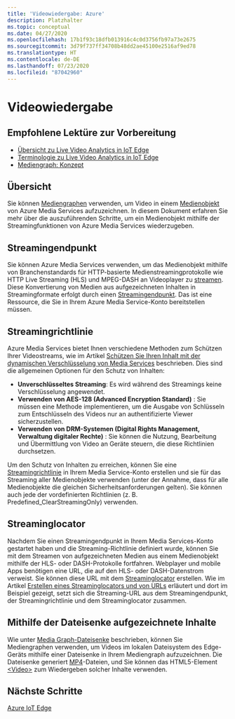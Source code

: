 ```yaml
---
title: 'Videowiedergabe: Azure'
description: Platzhalter
ms.topic: conceptual
ms.date: 04/27/2020
ms.openlocfilehash: 17b1f93c18dfb013916c4c0d3756fb97a73e2675
ms.sourcegitcommit: 3d79f737ff34708b48dd2ae45100e2516af9ed78
ms.translationtype: HT
ms.contentlocale: de-DE
ms.lasthandoff: 07/23/2020
ms.locfileid: "87042960"
---
```

# <a name="video-playback"></a>Videowiedergabe 

## <a name="suggested-pre-reading"></a>Empfohlene Lektüre zur Vorbereitung 

* [Übersicht zu Live Video Analytics in IoT Edge](overview.md)
* [Terminologie zu Live Video Analytics in IoT Edge](terminology.md)
* [Mediengraph: Konzept](media-graph-concept.md)

## <a name="overview"></a>Übersicht  

Sie können [Mediengraphen](media-graph-concept.md) verwenden, um Video in einem [Medienobjekt](terminology.md#asset) von Azure Media Services aufzuzeichnen. In diesem Dokument erfahren Sie mehr über die auszuführenden Schritte, um ein Medienobjekt mithilfe der Streamingfunktionen von Azure Media Services wiederzugeben.

## <a name="streaming-endpoint"></a>Streamingendpunkt 

Sie können Azure Media Services verwenden, um das Medienobjekt mithilfe von Branchenstandards für HTTP-basierte Medienstreamingprotokolle wie HTTP Live Streaming (HLS) und MPEG-DASH an Videoplayer zu [streamen](terminology.md#streaming). Diese Konvertierung von Medien aus aufgezeichneten Inhalten in Streamingformate erfolgt durch einen [Streamingendpunkt](../latest/streaming-endpoint-concept.md). Das ist eine Ressource, die Sie in Ihrem Azure Media Service-Konto bereitstellen müssen.

## <a name="streaming-policy"></a>Streamingrichtlinie 

Azure Media Services bietet Ihnen verschiedene Methoden zum Schützen Ihrer Videostreams, wie im Artikel [Schützen Sie Ihren Inhalt mit der dynamischen Verschlüsselung von Media Services](../latest/content-protection-overview.md) beschrieben. Dies sind die allgemeinen Optionen für den Schutz von Inhalten:

* **Unverschlüsseltes Streaming**: Es wird während des Streamings keine Verschlüsselung angewendet.
* **Verwenden von AES-128 (Advanced Encryption Standard)** : Sie müssen eine Methode implementieren, um die Ausgabe von Schlüsseln zum Entschlüsseln des Videos nur an authentifizierte Viewer sicherzustellen.
* **Verwenden von DRM-Systemen (Digital Rights Management, Verwaltung digitaler Rechte)** : Sie können die Nutzung, Bearbeitung und Übermittlung von Video an Geräte steuern, die diese Richtlinien durchsetzen.

Um den Schutz von Inhalten zu erreichen, können Sie eine [Streamingrichtlinie](../latest/streaming-policy-concept.md) in Ihrem Media Service-Konto erstellen und sie für das Streaming aller Medienobjekte verwenden (unter der Annahme, dass für alle Medienobjekte die gleichen Sicherheitsanforderungen gelten). Sie können auch jede der vordefinierten Richtlinien (z. B. Predefined_ClearStreamingOnly) verwenden.

## <a name="streaming-locator"></a>Streaminglocator  

Nachdem Sie einen Streamingendpunkt in Ihrem Media Services-Konto gestartet haben und die Streaming-Richtlinie definiert wurde, können Sie mit dem Streamen von aufgezeichneten Medien aus einem Medienobjekt mithilfe der HLS- oder DASH-Protokolle fortfahren. Webplayer und mobile Apps benötigen eine URL, die auf den HLS- oder DASH-Datenstrom verweist. Sie können diese URL mit dem [Streaminglocator](../latest/streaming-locators-concept.md) erstellen. Wie im Artikel [Erstellen eines Streaminglocators und von URLs](../latest/create-streaming-locator-build-url.md) erläutert und dort im Beispiel gezeigt, setzt sich die Streaming-URL aus dem Streamingendpunkt, der Streamingrichtlinie und dem Streaminglocator zusammen.

## <a name="content-recorded-using-file-sink"></a>Mithilfe der Dateisenke aufgezeichnete Inhalte  

Wie unter [Media Graph-Dateisenke](media-graph-concept.md#file-sink) beschrieben, können Sie Mediengraphen verwenden, um Videos im lokalen Dateisystem des Edge-Geräts mithilfe einer Dateisenke in Ihrem Mediengraph aufzuzeichnen. Die Dateisenke generiert [MP4](https://developer.mozilla.org/docs/Web/Media/Formats/Containers#MP4)-Dateien, und Sie können das HTML5-Element [&lt;Video&gt;](https://developer.mozilla.org/docs/Web/HTML/Element/video) zum Wiedergeben solcher Inhalte verwenden. 

## <a name="next-steps"></a>Nächste Schritte

[Azure IoT Edge](../../iot-edge/index.yml)
<!--
## Next steps

[Playback recording](playback-recording-how-to.md)
-->
